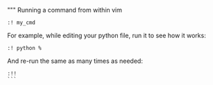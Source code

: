 """ Running a command from within vim
```
:! my_cmd
```
For example, while editing your python file, run it to see how it works:
```
:! python %
```
And re-run the same as many times as needed:
````
:!!
```
